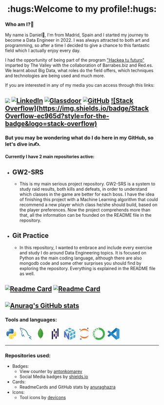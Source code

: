<div align="center">
    <h1>:hugs:Welcome to my profile!:hugs:</h1>
</div>

### Who am I?:thinking:

My name is Daniel:wave:, I'm from Madrid, Spain and I started my journey to become a Data Engineer in 2022. I was always attracted to both art and programming, so after a time I decided to give a chance to this fantastic field which I actually enjoy every day.

I had the opportunity of being part of the program ["Hackea tu futuro"](https://www.hackeatufuturo.es/) imparted by The Valley with the collaboration of Barrabes.biz and Red.es. We learnt about Big Data, what roles do the field offers, which techniques and technologies are being used and much more.

If you are interested in any of my media you can access through this links:

![](https://komarev.com/ghpvc/?username=icharo-tb&style=for-the-badge) [![LinkedIn](https://img.shields.io/badge/LinkedIn-4b73bf?style=for-the-badge&logo=linkedin)](https://www.linkedin.com/in/danielopezpajares/) [![Glassdoor](https://img.shields.io/badge/Glassdoor-86c969?style=for-the-badge&logo=glassdoor)](https://www.glassdoor.es/member/profile/index.htm) [![GitHub](https://img.shields.io/badge/GitHub-000000?style=for-the-badge&logo=github)](https://github.com/icharo-tb) [![Stack Overflow](https://img.shields.io/badge/Stack Overflow-ec965d?style=for-the-badge&logo=stack-overflow)](https://stackoverflow.com/users/19949114/icharo-tb)
---
### But you may be wondering what do I do here in my GitHub, so let's dive in:writing_hand:.

**Currently I have 2 main repositories active:**

- GW2-SRS
    ---
    - This is my main serious project repository. GW2-SRS is a system to study raid results, both kills and defeats, in order to understand which classes in the game are better for each boss. I have the idea of finishing this project with a Machine Learning algorithm that could recommend a new player which class he/she should build, based on the player preferences. Now the project comprehends more than that, all the information can be founded on the README file in the repository.

- Git Practice
    ---
    - In this repository, I wanted to embrace and include every exercise and study I do around Data Engineering topics. It is focused on Python as the main coding language, although there are also mongodb code and some other surprises you should find by exploring the repository. Everything is explained in the README file as well.

[![Readme Card](https://github-readme-stats.vercel.app/api/pin/?username=icharo-tb&repo=gw2_srs&show_owner=true&theme=tokyonight)](https://github.com/icharo-tb/GW2_SRS) [![Readme Card](https://github-readme-stats.vercel.app/api/pin/?username=icharo-tb&repo=git_practice&show_owner=true&theme=tokyonight)](https://github.com/icharo-tb/Git_practice)
---
[![Anurag's GitHub stats](https://github-readme-stats.vercel.app/api?username=icharo-tb&show_icons=true&theme=tokyonight)](https://github.com/anuraghazra/github-readme-stats) 
---
### Tools and languages:
<div>
    <img src="https://github.com/devicons/devicon/blob/master/icons/python/python-original.svg" title="Python" alt="Python" width="40" height="40"/>&nbsp;
    <img src="https://github.com/devicons/devicon/blob/master/icons/mysql/mysql-original.svg" title="MySQL" alt="MySQL" width="40" height="40"/>&nbsp;
    <img src="https://github.com/devicons/devicon/blob/master/icons/mongodb/mongodb-original.svg" title="MongoDB" alt="MongoDB" width="40" height="40"/>&nbsp;
    <img src="https://github.com/devicons/devicon/blob/master/icons/pandas/pandas-original.svg" title="Pandas" alt="Pandas" width="40" height="40"/>&nbsp;
    <img src="https://github.com/devicons/devicon/blob/master/icons/numpy/numpy-original.svg" title="NumPy" alt="NumPy" width="40" height="40"/>&nbsp;
    <img src="https://github.com/devicons/devicon/blob/master/icons/jupyter/jupyter-original.svg" title="Jupyter-Notebooks" alt="Jupyter-Notebooks" width="40" height="40"/>&nbsp;
    <img src="https://github.com/devicons/devicon/blob/master/icons/anaconda/anaconda-original.svg" title="Anaconda" alt="Anaconda" width="40" height="40"/>&nbsp;
    <img src="https://github.com/devicons/devicon/blob/master/icons/vscode/vscode-original.svg" title="VS-Code" alt="VS-Code" width="40" height="40"/>&nbsp;
</div>

---
### Repositories used:
- Badges:
    - View counter by [antonkomarev](https://github.com/antonkomarev/github-profile-views-counter)
    - Social Media badges by [shields.io](https://shields.io/)
- Cards:
    - ReadmeCards and GitHub stats by [anuraghazra](https://github.com/anuraghazra/github-readme-stats)
- Icons:
    - Tool icons by [devicons](https://github.com/devicons/devicon/tree/master/icons)
